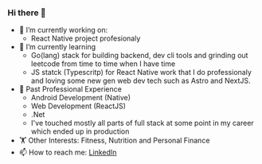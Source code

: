### Hi there 👋


- 🔭 I’m currently working on: 
  - React Native project profesionaly
- 🌱 I’m currently learning 
  - Go(lang) stack for building backend, dev cli tools and grinding out leetcode from time to time when I have time
  - JS statck (Typescritp) for React Native work that I do professionaly and loving some new gen web dev tech such as Astro and NextJS. 
- 💼 Past Professional Experience
  - Android Development (Native)
  - Web Development (ReactJS)
  - .Net 
  - I've touched mostly all parts of full stack at some point in my career which ended up in production 
- 🏋️ Other Interests: Fitness, Nutrition and Personal Finance
- 📫 How to reach me: [LinkedIn](https://www.linkedin.com/in/bhavik3210)
<!--
**bhavik3210/bhavik3210** is a ✨ _special_ ✨ repository because its `README.md` (this file) appears on your GitHub profile.

Here are some ideas to get you started:



- 👯 I’m looking to collaborate on ...
- 🤔 I’m looking for help with ...
- 💬 Ask me about ...
- 😄 Pronouns: ...
- ⚡ Fun fact: ...
-->

